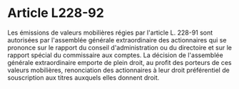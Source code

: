 # Article L228-92

Les émissions de valeurs mobilières régies par l'article L. 228-91 sont autorisées par l'assemblée générale extraordinaire des actionnaires qui se prononce sur le rapport du conseil d'administration ou du directoire et sur le rapport spécial du commissaire aux comptes.   La décision de l'assemblée générale extraordinaire emporte de plein droit, au profit des porteurs de ces valeurs mobilières, renonciation des actionnaires à leur droit préférentiel de souscription aux titres auxquels elles donnent droit.